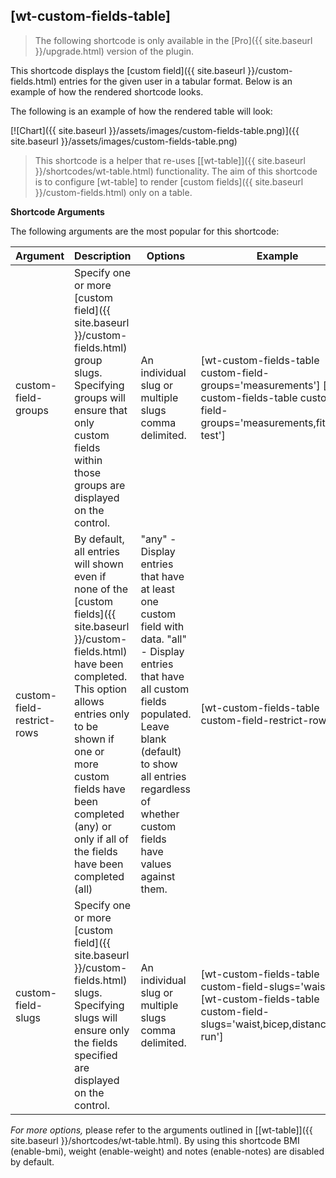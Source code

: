 ## [wt-custom-fields-table]

> The following shortcode is only available in the [Pro]({{ site.baseurl }}/upgrade.html) version of the plugin.

This shortcode displays the [custom field]({{ site.baseurl }}/custom-fields.html) entries for the given user in a tabular format. Below is an example of how the rendered shortcode looks.

The following is an example of how the rendered table will look:

[![Chart]({{ site.baseurl }}/assets/images/custom-fields-table.png)]({{ site.baseurl }}/assets/images/custom-fields-table.png)

> This shortcode is a helper that re-uses [[wt-table]]({{ site.baseurl }}/shortcodes/wt-table.html) functionality. The aim of this shortcode is to configure [wt-table] to render [custom fields]({{ site.baseurl }}/custom-fields.html) only on a table.
 
 **Shortcode Arguments**
 
The following arguments are the most popular for this shortcode:
 
| Argument | Description | Options | Example |
|--|--|--|--|
|custom-field-groups|Specify one or more [custom field]({{ site.baseurl }}/custom-fields.html) group slugs. Specifying groups will ensure that only custom fields within those groups are displayed on the control.|An individual slug or multiple slugs comma delimited.|[wt-custom-fields-table custom-field-groups='measurements'] [wt-custom-fields-table custom-field-groups='measurements,fitness-test']
|custom-field-restrict-rows|By default, all entries will shown even if none of the [custom fields]({{ site.baseurl }}/custom-fields.html) have been completed. This option allows entries only to be shown if one or more custom fields have been completed (any) or only if all of the fields have been completed (all)|"any" - Display entries that have at least one custom field with data. "all" - Display entries that have all custom fields populated. Leave blank (default) to show all entries regardless of whether custom fields have values against them.|[wt-custom-fields-table custom-field-restrict-row='all']
|custom-field-slugs|Specify one or more [custom field]({{ site.baseurl }}/custom-fields.html) slugs. Specifying slugs will ensure only the fields specified are displayed on the control.|An individual slug or multiple slugs comma delimited.|[wt-custom-fields-table custom-field-slugs='waist'] [wt-custom-fields-table custom-field-slugs='waist,bicep,distance-run']

*For more options,* please refer to the arguments outlined in [[wt-table]]({{ site.baseurl }}/shortcodes/wt-table.html). By using this shortcode BMI (enable-bmi), weight (enable-weight) and notes (enable-notes) are disabled by default.